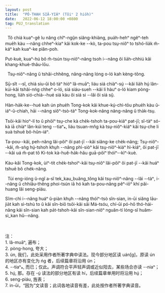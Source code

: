```yaml
---
layout: post
title:  "PÓ-THAH SIÂ-YIÁᴺ (Tŏiⁿ 2 hio̍h)"
date:   2022-06-12 18:00:00 +0800
tag: PUJ_translation
---
```


<section class="PUJ">

<!-- 此页译文前后修改多次，一是英文原意把握欠奉而改动，一是打字时思绪比手脚运行速度更快而出现声调标错者较多 -->

<!-- In a country where extortion is the chief use of office, and fear of it the main spur to obedience, neither women nor men claim political rights. -->
&nbsp;&nbsp;Tŏ chiá kuaⁿ-gê lu nâng chîⁿ-ngṳ̂n siăng-khiàng, pua̍h-hehⁿ ngĕⁿ-teh mue̍h kàu --nâng chheⁿ-kiaⁿ kâi kok-ke --kò,
ta-pou tsṳ-niôⁿ to tshó-lia̍k m̆-káⁿ kah kuaⁿ-ke piăn-poh.

<!-- But there is no law pre- venting women from following any occupation in which they may be skilled. -->
Put-kuè, kuaⁿ-hú bô m̆-tsún tsṳ-niôⁿ-nâng tsoh i--nâng ŏi lia̍h-chhiú kâi khang-khuè-thâu-lōu.
<br>

<!-- The attainments of women in literature are much lauded and respected. -->
&nbsp;&nbsp;Tsṳ-niôⁿ-nâng ŭ tshâi-chhêng, nâng-nâng lóng o-ló kah kèng-tŏng.

<!-- Practically, such attainments are uncommon; but historians refer with pride to the scholarship of a few, and novelists are fond of representing their heroines as skilled in writing both poetry and prose. -->
Sṳ̄-sît --sĭ, chiá siu-ûi bô tàⁿ hiòⁿ lâ-muāⁿ;
liáu siá chiàⁿ-sṳ́ --kâi lia̍h hṳ́ lân-kúi-kâi tshâi-nńg chheⁿ o-ló,
siá siáu-sueh --kâi li hàuⁿ o-ló kiam pòng-hong, lia̍h sió-chiá--hué siá kàu ŏi siá si --lâi ŏi siá sṳ̂.

<!-- Knowing writers about China tell us eloquently and truly of its system for the examination and promotion of scholars, and lead one to infer that education is nearly universal. -->
Hàn-ha̍k-ke--hué kah ún phue̍h Tong-kok kâi khue-kṳ́-chì-tōu phue̍h kàu ŭ-iáⁿ-ŭ-chiah,
hāi --nâng siŏⁿ-tsò-tàⁿ Tong-kok-nâng nâng-nâng ŭ tha̍k-tsṳ.

<!-- In almost every village there is a private school in which a few boys are taught to read; but the proportion of those taught is very small, and native girls' schools are almost unknown. -->
Tsōi-kâi hioⁿ-lí to ŭ phōiⁿ tsṳ-che kà che̍k-tshoh ta-pou-kiáⁿ pat-jī; sĭ-tàⁿ só-kà iā chiàⁿ lân-kúi teng --tiaⁿ⁎, liáu tsuan-mn̂g kà tsṳ-niôⁿ-kiáⁿ kâi tsṳ-che li suà tshuē bô-hûn-iáⁿ.

<!-- Of the men, not more than one in a hundred can read; and of women, I have seen few outside the Christian mission-schools who could read, except those despised little girls who act in theatres. In the whole empire, probably not more than one woman in a thousand knows how to read. -->
Ta-pou--kâi, peh-nâng lăi-pôiⁿ ŏi pat-jī --kâi siăng-ke che̍k-nâng; Tsṳ-niôⁿ--kâi, m̆-sǹg hṳ́-tshoh khṳh --nâng phì-siòⁿ kâi tsṳ-niôⁿ-kiáⁿ hì-kiáⁿ, ŏi pat-jī --kâi uá m̆-pat tŏ Ki-tok kà-huĕ-ha̍k-hău guā-pôiⁿ thóiⁿ--kìⁿ-kuè.

<!-- In the whole empire, probably not more than one woman in a thousand knows how to read. -->
Kàu-kâi Tong-kok, ùiⁿ-tit che̍k-tshoiⁿ-kâi tsṳ-niôⁿ lăi-pôiⁿ ŏi pat-jī --kâi huáⁿ tshuē bô che̍k-nâng.
<br>

<!-- For acts of heroism or for exalted virtue a woman may, like men, have an honorary portal erected for her with the emperor's sanction. -->
&nbsp;&nbsp;Tùi eng-ióng ŭ-ngĭ a-sĭ tek_kau_buăng_tŏng kâi tsṳ-niôⁿ-nâng --lâi --tàⁿ, i--nâng ŭ chhiâu-thêng phoi-tsún iā hó kah ta-pou-nâng pêⁿ-iōⁿ khí pâi-huang lâi seng-piáu.

<!-- She may even aspire to deification, since many of the richest and most popular temples are those of the Queen of Heaven, the Protector of Sailors, and of other goddesses who were once earthly women. -->
Sĭm-chì i--nâng huáⁿ ŭ-piàn khṳh --nâng thóiⁿ-tsò sîn-sian, in-ūi siăng lāu-jia̍t kah sì-tshù to ŭ kâi sîn-biō tsōi-kâi sāi Má-tsóu, chí-ūi pó-hō thó-hái-nâng kâi sîn-sian kah pa̍t-tshoh-kâi sîn-sian-niôⁿ nguân-tí lóng-sĭ huâm-sì_kan hŭ--nâng. 

<br>
<br>
注：<br>
1. lâ-muāⁿ, 遍布；<br>
2. pòng-hong, 夸大；<br>
3. ún, 我们，此处采用作者所著字典中读法。现今部分地区读 uán[g]，原读 ún 的地区亦有变化为 ńg 者，后续篇章将沿用 ún；<br>
4. --tiaⁿ⁎, 而已；仅此。声调符合平声轻声调或近似阳去，某些场合亦读 --niaⁿ；<br>
5. hṳ́, 那。存在 -ṳ́ 读法的部分地区有读 hí，后续篇章单用时将沿用 hṳ́；<br>
6. seng-piáu, 旌表；<br>
7. in-ūi，“因为”文读音；此词各地读音有差，此处按作者所著字典读音。

</section>
